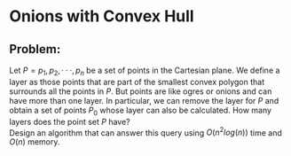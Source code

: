 # Onions with Convex Hull

## Problem:

Let $`P = {p_1, p_2, · · · , p_n}`$ be a set of points in the Cartesian plane. We define a layer as those points that are part of the smallest convex polygon that surrounds all the points in $`P`$. But points are like ogres or onions and can have more than one layer. In particular, we can remove the layer for $`P`$ and obtain a set of points $`P_0`$ whose layer can also be calculated. How many layers does the point set $`P`$ have?<br>
Design an algorithm that can answer this query using $`O(n^{2} log(n))`$ time and $`O(n)`$ memory.

